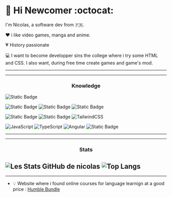 # :wave: Hi Newcomer :octocat:

I'm Nicolas, a software dev from :fr:.

:heart: i like video games, manga and anime.

:heartpulse: History passionate

:computer: I want to become developper sins the college where i try some HTML and CSS. I also want, during free time create games and game's mod.

-------------------------------
------------------------
### <p align="center">Knowledge</p> 

![Static Badge](https://img.shields.io/badge/VisualStudioCode-blue?style=for-the-badge&logo=VisualStudioCode&logoColor=white)

![Static Badge](https://img.shields.io/badge/GitHub-black?style=for-the-badge&logo=GitHub&logoColor=white)
![Static Badge](https://img.shields.io/badge/Git-orange?style=for-the-badge&logo=Git&logoColor=white)
![Static Badge](https://img.shields.io/badge/LazyGit-grey?style=for-the-badge&logo=LazyGit&logoColor=white)

![Static Badge](https://img.shields.io/badge/HTML5-orange?style=for-the-badge&logo=HTML5&logoColor=white)
![Static Badge](https://img.shields.io/badge/CSS3-blue?style=for-the-badge&logo=CSS3&logoColor=white)
![TailwindCSS](https://img.shields.io/badge/tailwindcss-%2338B2AC.svg?style=for-the-badge&logo=tailwind-css&logoColor=white)

![JavaScript](https://img.shields.io/badge/javascript-%23323330.svg?style=for-the-badge&logo=javascript&logoColor=%23F7DF1E)
![TypeScript](https://img.shields.io/badge/typescript-%23007ACC.svg?style=for-the-badge&logo=typescript&logoColor=white)
![Angular](https://img.shields.io/badge/angular-%23DD0031.svg?style=for-the-badge&logo=angular&logoColor=white)
![Static Badge](https://img.shields.io/badge/C%2B%2B-blue?style=for-the-badge&logo=C%2B%2B&logoColor=white)





----------------------------------------------------------------------------
---------------------------------------------------------------------------
### <p align="center">Stats</p> 
 ![Les Stats GitHub de nicolas](https://github-readme-stats.vercel.app/api?username=Nicolas-Puchois&show_icons=true&theme=tokyonight)
![Top Langs](https://github-readme-stats.vercel.app/api/top-langs/?username=Nicolas-Puchois&layout=donut)
 ---------------------------------------------------------------------------
 --------------------------------------------------------------------------

 - :bulb: Website where i found online courses for language learnign at a good price : [Humble Bundle](https://fr.humblebundle.com/software)